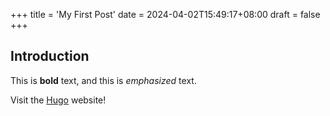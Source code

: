 +++
title = 'My First Post'
date = 2024-04-02T15:49:17+08:00
draft = false
+++
## Introduction

This is **bold** text, and this is *emphasized* text.

Visit the [Hugo](https://gohugo.io) website!